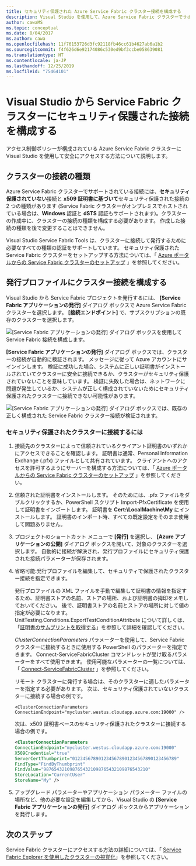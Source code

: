 ```yaml
---
title: セキュリティ保護された Azure Service Fabric クラスター接続を構成する
description: Visual Studio を使用して、Azure Service Fabric クラスターでサポートされているセキュリティで保護された接続を構成する方法について説明します。
author: cawaMS
ms.topic: conceptual
ms.date: 8/04/2017
ms.author: cawa
ms.openlocfilehash: 11f76153726d3fc92118fb46cc61b4627ab6a1b2
ms.sourcegitcommit: f4f626d6e92174086c530ed9bf3ccbe058639081
ms.translationtype: HT
ms.contentlocale: ja-JP
ms.lasthandoff: 12/25/2019
ms.locfileid: "75464101"
---
```

# <a name="configure-secure-connections-to-a-service-fabric-cluster-from-visual-studio"></a>Visual Studio から Service Fabric クラスターにセキュリティ保護された接続を構成する
アクセス制御ポリシーが構成されている Azure Service Fabric クラスターに Visual Studio を使用して安全にアクセスする方法について説明します。

## <a name="cluster-connection-types"></a>クラスターの接続の種類
Azure Service Fabric クラスターでサポートされている接続には、**セキュリティ保護されていない**接続と **x509 証明書に基づいて**セキュリティ保護された接続の 2 つの種類があります (Service Fabric クラスターがオンプレミスでホストされている場合は、**Windows** 認証と **dSTS** 認証もサポートされます)。クラスターの作成中に、クラスターの接続の種類を構成する必要があります。 作成した接続の種類を後で変更することはできません。

Visual Studio Service Fabric Tools は、クラスターに接続して発行するために必要なすべての種類の認証をサポートしています。 セキュリティ保護された Service Fabric クラスターをセットアップする方法については、「 [Azure ポータルからの Service Fabric クラスターのセットアップ](service-fabric-cluster-creation-via-portal.md) 」を参照してください。

## <a name="configure-cluster-connections-in-publish-profiles"></a>発行プロファイルにクラスター接続を構成する
Visual Studio から Service Fabric プロジェクトを発行するには、 **[Service Fabric アプリケーションの発行]** ダイアログ ボックスで Azure Service Fabric クラスターを選択します。 **[接続エンドポイント]** で、サブスクリプションの既存のクラスターを選択します。

![**[Service Fabric アプリケーションの発行]** ダイアログ ボックスを使用して Service Fabric 接続を構成します。][publishdialog]

**[Service Fabric アプリケーションの発行]** ダイアログ ボックスでは、クラスターの接続が自動的に検証されます。 メッセージに従って Azure アカウントにサインインします。 検証に成功した場合、システムに正しい証明書がインストールされていてクラスターに安全に接続できるか、クラスターがセキュリティ保護されていないことを意味しています。 検証に失敗した場合は、ネットワークに問題が発生しているか、システムが正しく構成されていないためにセキュリティ保護されたクラスターに接続できない可能性があります。

![**[Service Fabric アプリケーションの発行]** ダイアログ ボックスでは、既存の正しく構成された Service Fabric クラスター接続が検証されます。][selectsfcluster]

### <a name="to-connect-to-a-secure-cluster"></a>セキュリティ保護されたクラスターに接続するには
1. 接続先のクラスターによって信頼されているクライアント証明書のいずれかにアクセスできることを確認します。 証明書は通常、Personal Information Exchange (.pfx) ファイルとして共有されています。 クライアントへのアクセスを許可するようにサーバーを構成する方法については、「 [Azure ポータルからの Service Fabric クラスターのセットアップ](service-fabric-cluster-creation-via-portal.md) 」を参照してください。
2. 信頼された証明書をインストールします。 そのためには、.pfx ファイルをダブルクリックするか、PowerShell スクリプト Import-PfxCertificate を使用して証明書をインポートします。 証明書を **Cert:\LocalMachine\My** にインストールします。 証明書のインポート時、すべての既定設定をそのまま使用して問題ありません。
3. プロジェクトのショートカット メニューで **[発行]** を選択し、 **[Azure アプリケーションの公開]** ダイアログ ボックスを開いて、対象のクラスターを選択します。 自動的に接続が解決され、発行プロファイルにセキュリティ保護された接続パラメーターが保存されます。
4. 省略可能:発行プロファイルを編集して、セキュリティで保護されたクラスター接続を指定できます。
   
   発行プロファイルの XML ファイルを手動で編集して証明書の情報を指定するため、証明書ストアの名前、ストアの場所、および証明書の拇印をメモしておいてください。 後で、証明書ストアの名前とストアの場所に対して値の指定が必要になります。 UnitTesting.Conditions.ExportTestConditionAttribute について詳しくは、「[証明書のサムプリントを取得する](https://msdn.microsoft.com/library/ms734695\(v=vs.110\).aspx)」を参照して詳細を確認してください。
   
   *ClusterConnectionParameters* パラメーターを使用して、Service Fabric クラスターに接続するときに使用する PowerShell のパラメーターを指定できます。 Connect-ServiceFabricCluster コマンドレットが受け取るパラメーターをすべて使用できます。 使用可能なパラメーターの一覧については、「 [Connect-ServiceFabricCluster](https://docs.microsoft.com/powershell/module/servicefabric/connect-servicefabriccluster) 」を参照してください。
   
   リモート クラスターに発行する場合は、そのクラスターに適したパラメーターを指定する必要があります。 次は、セキュリティ保護されていないクラスターに接続する場合の例です。
   
   `<ClusterConnectionParameters ConnectionEndpoint="mycluster.westus.cloudapp.azure.com:19000" />`
   
   次は、x509 証明書ベースのセキュリティ保護されたクラスターに接続する場合の例です。
   
   ```xml
   <ClusterConnectionParameters
   ConnectionEndpoint="mycluster.westus.cloudapp.azure.com:19000"
   X509Credential="true"
   ServerCertThumbprint="0123456789012345678901234567890123456789"
   FindType="FindByThumbprint"
   FindValue="9876543210987654321098765432109876543210"
   StoreLocation="CurrentUser"
   StoreName="My" />
   ```
5. アップグレード パラメーターやアプリケーション パラメーター ファイルの場所など、他の必要な設定を編集してから、Visual Studio の **[Service Fabric アプリケーションの発行]** ダイアログ ボックスからアプリケーションを発行します。

## <a name="next-steps"></a>次のステップ
Service Fabric クラスターにアクセスする方法の詳細については、「 [Service Fabric Explorer を使用したクラスターの視覚化](service-fabric-visualizing-your-cluster.md)」を参照してください。

<!--Image references-->
[publishdialog]:./media/service-fabric-visualstudio-configure-secure-connections/publishdialog.png
[selectsfcluster]:./media/service-fabric-visualstudio-configure-secure-connections/selectsfcluster.png
